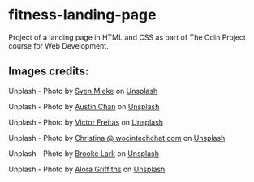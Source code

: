 # fitness-landing-page

Project of a landing page in HTML and CSS as part of The Odin Project course for Web Development.

## Images credits:

Unplash - Photo by <a href="https://unsplash.com/pt-br/@sxoxm?utm_source=unsplash&utm_medium=referral&utm_content=creditCopyText">Sven Mieke</a> on <a href="https://unsplash.com/pt-br/fotografias/optBC2FxCfc?utm_source=unsplash&utm_medium=referral&utm_content=creditCopyText">Unsplash</a>

 Unplash - Photo by <a href="https://unsplash.com/pt-br/@austinchan?utm_source=unsplash&utm_medium=referral&utm_content=creditCopyText">Austin Chan</a> on <a href="https://unsplash.com/pt-br/fotografias/ukzHlkoz1IE?utm_source=unsplash&utm_medium=referral&utm_content=creditCopyText">Unsplash</a>
  
Unplash - Photo by <a href="https://unsplash.com/pt-br/@victorfreitas?utm_source=unsplash&utm_medium=referral&utm_content=creditCopyText">Victor Freitas</a> on <a href="https://unsplash.com/pt-br/fotografias/nlZTjUZX2qo?utm_source=unsplash&utm_medium=referral&utm_content=creditCopyText">Unsplash</a>

Unplash - Photo by <a href="https://unsplash.com/pt-br/@wocintechchat?utm_source=unsplash&utm_medium=referral&utm_content=creditCopyText">Christina @ wocintechchat.com</a> on <a href="https://unsplash.com/pt-br/fotografias/LQ1t-8Ms5PY?utm_source=unsplash&utm_medium=referral&utm_content=creditCopyText">Unsplash</a>

Unplash - Photo by <a href="https://unsplash.com/pt-br/@brookelark?utm_source=unsplash&utm_medium=referral&utm_content=creditCopyText">Brooke Lark</a> on <a href="https://unsplash.com/pt-br/fotografias/jUPOXXRNdcA?utm_source=unsplash&utm_medium=referral&utm_content=creditCopyText">Unsplash</a>

Unplash - Photo by <a href="https://unsplash.com/pt-br/@aloragriffiths?utm_source=unsplash&utm_medium=referral&utm_content=creditCopyText">Alora Griffiths</a> on <a href="https://unsplash.com/pt-br/fotografias/sAKQGX1Krs8?utm_source=unsplash&utm_medium=referral&utm_content=creditCopyText">Unsplash</a>
  
  
  